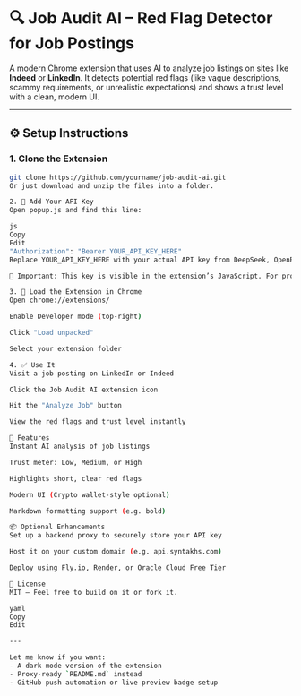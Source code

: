 # 🔍 Job Audit AI – Red Flag Detector for Job Postings

A modern Chrome extension that uses AI to analyze job listings on sites like **Indeed** or **LinkedIn**. It detects potential red flags (like vague descriptions, scammy requirements, or unrealistic expectations) and shows a trust level with a clean, modern UI.

---

## ⚙️ Setup Instructions

### 1. Clone the Extension

```bash
git clone https://github.com/yourname/job-audit-ai.git
Or just download and unzip the files into a folder.

2. 🔑 Add Your API Key
Open popup.js and find this line:

js
Copy
Edit
"Authorization": "Bearer YOUR_API_KEY_HERE"
Replace YOUR_API_KEY_HERE with your actual API key from DeepSeek, OpenRouter, or your proxy server.

🚨 Important: This key is visible in the extension’s JavaScript. For production or public use, it’s strongly recommended to route requests through a secure backend to protect your API key.

3. 🚀 Load the Extension in Chrome
Open chrome://extensions/

Enable Developer mode (top-right)

Click "Load unpacked"

Select your extension folder

4. ✅ Use It
Visit a job posting on LinkedIn or Indeed

Click the Job Audit AI extension icon

Hit the "Analyze Job" button

View the red flags and trust level instantly

🧠 Features
Instant AI analysis of job listings

Trust meter: Low, Medium, or High

Highlights short, clear red flags

Modern UI (Crypto wallet-style optional)

Markdown formatting support (e.g. bold)

📦 Optional Enhancements
Set up a backend proxy to securely store your API key

Host it on your custom domain (e.g. api.syntakhs.com)

Deploy using Fly.io, Render, or Oracle Cloud Free Tier

📄 License
MIT – Feel free to build on it or fork it.

yaml
Copy
Edit

---

Let me know if you want:
- A dark mode version of the extension
- Proxy-ready `README.md` instead
- GitHub push automation or live preview badge setup






```

